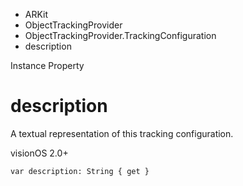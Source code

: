 

- ARKit
- ObjectTrackingProvider
- ObjectTrackingProvider.TrackingConfiguration
-  description 

Instance Property

# description

A textual representation of this tracking configuration.

visionOS 2.0+

``` source
var description: String { get }
```

